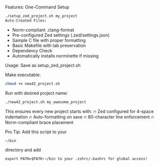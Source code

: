 Features:
One-Command Setup

```bash
./setup_zed_project.sh my_project
Auto-Created Files:
```
*    Norm-compliant .clang-format
*    Pre-configured Zed settings (.zed/settings.json)
*    Sample C file with proper formatting
*    Basic Makefile with tab preservation
*    Dependency Check
*    Automatically installs norminette if missing

Usage:
Save as setup_zed_project.sh

Make executable:

```bash
chmod +x new42_project.sh
```
Run with desired project name:

```bash
./new42_project.sh my_awesome_project

```
This ensures every new project starts with:
🔥 Zed configured for 4-space indentation
🔥 Auto-formatting on save
🔥 80-character line enforcement
🔥 Norm-compliant brace placement

Pro Tip: Add this script to your 
```
~/bin
```
directory and add 
```
export PATH=$PATH:~/bin to your .zshrc/.bashrc for global access!
```
